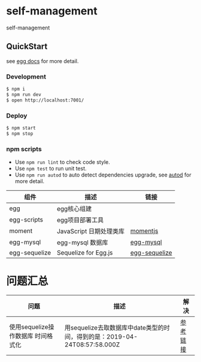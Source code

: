 # self-management

self-management

## QuickStart

<!-- add docs here for user -->

see [egg docs][egg] for more detail.

### Development

```bash
$ npm i
$ npm run dev
$ open http://localhost:7001/
```

### Deploy

```bash
$ npm start
$ npm stop
```

### npm scripts

- Use `npm run lint` to check code style.
- Use `npm test` to run unit test.
- Use `npm run autod` to auto detect dependencies upgrade, see [autod](https://www.npmjs.com/package/autod) for more detail.


[egg]: https://eggjs.org




组件 | 描述 | 链接
---|---|---
egg | egg核心组建
egg-scripts | egg项目部署工具
moment | JavaScript 日期处理类库 | [momentjs](http://momentjs.cn/)
egg-mysql | egg-mysql 数据库 | [egg-mysql](https://github.com/eggjs/egg-mysql)
egg-sequelize | Sequelize for Egg.js | [egg-sequelize](https://github.com/eggjs/egg-sequelize)




# 问题汇总

问题 | 描述 | 解决
---|---|---
使用sequelize操作数据库 时间格式化 | 用sequelize去取数据库中date类型的时间，得到的是：2019-04-24T08:57:58.000Z | [参考链接](https://segmentfault.com/a/1190000020009630)


